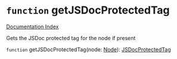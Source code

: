 # `function` getJSDocProtectedTag

[Documentation Index](../README.md)

Gets the JSDoc protected tag for the node if present

`function` getJSDocProtectedTag(node: [Node](../private.interface.Node/README.md)): [JSDocProtectedTag](../private.interface.JSDocProtectedTag/README.md)